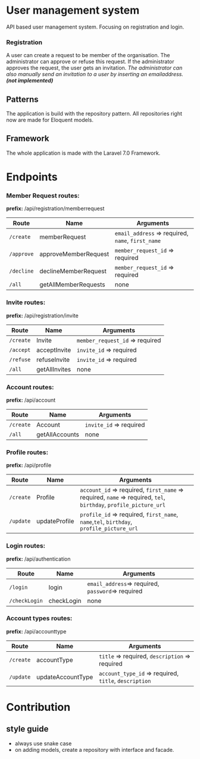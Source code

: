 # User management system
API based user management system. Focusing on registration and login.

### Registration
A user can create a request to be member of the organisation. The administrator can approve or refuse this request.
If the administrator approves the request, the user gets an invitation.
_The administrator can also manually send an invitation to a user by inserting an emailaddress. **(not implemented)**_

## Patterns
The application is build with the repository pattern. All repositories right now are made for Eloquent models.

## Framework
The whole application is made with the Laravel 7.0 Framework.

# Endpoints
### Member Request routes:
**prefix:** /api/registration/memberrequest

| Route        | Name               | Arguments                                       |
|--------------|--------------------|-------------------------------------------------|
|`/create`     |memberRequest       |`email_address` => required, `name`, `first_name`|
|`/approve`    |approveMemberRequest|`member_request_id` => required                  |
|`/decline`    |declineMemberRequest|`member_request_id` => required                  |
|`/all`        |getAllMemberRequests|none|


### Invite routes:
**prefix:** /api/registration/invite

| Route        | Name               | Arguments                          |
|--------------|--------------------|------------------------------------|
|`/create`     |Invite              |`member_request_id` => required     |
|`/accept`     |acceptInvite        |`invite_id` => required             |
|`/refuse`     |refuseInvite        |`invite_id` => required             |
|`/all`        |getAllInvites       |none|


### Account routes:
**prefix:** /api/account

| Route        | Name               | Arguments                          |
|--------------|--------------------|------------------------------------|
|`/create`     |Account             |`invite_id` => required             |
|`/all`        |getAllAccounts      |none|

### Profile routes:
**prefix:** /api/profile

| Route        | Name               | Arguments                          |
|--------------|--------------------|------------------------------------|
|`/create`     |Profile             |`account_id` => required, `first_name` => required, `name` => required, `tel`, `birthday`, `profile_picture_url`|
|`/update`     |updateProfile       |`profile_id` => required, `first_name`, `name`,`tel`, `birthday`, `profile_picture_url`|

### Login routes:
**prefix:** /api/authentication

| Route        | Name               | Arguments                          |
|--------------|--------------------|------------------------------------|
|`/login`      |login               |`email_address`=> required, `password`=> required|
|`/checkLogin` |checkLogin          |none|

### Account types routes:
**prefix:** /api/accounttype

| Route        | Name               | Arguments                          |
|--------------|--------------------|------------------------------------|
|`/create`     |accountType         |`title` => required, `description` => required|
|`/update`     |updateAccountType   |`account_type_id` => required, `title`, `description`|

# Contribution
## style guide
- always use snake case
- on adding models, create a repository with interface and facade.
 